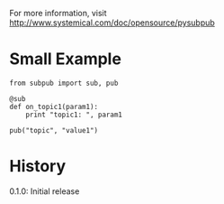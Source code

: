 For more information, visit http://www.systemical.com/doc/opensource/pysubpub



Small Example
=============

    from subpub import sub, pub
    
    @sub
    def on_topic1(param1):
        print "topic1: ", param1
        
    pub("topic", "value1")




History
=======

0.1.0: Initial release